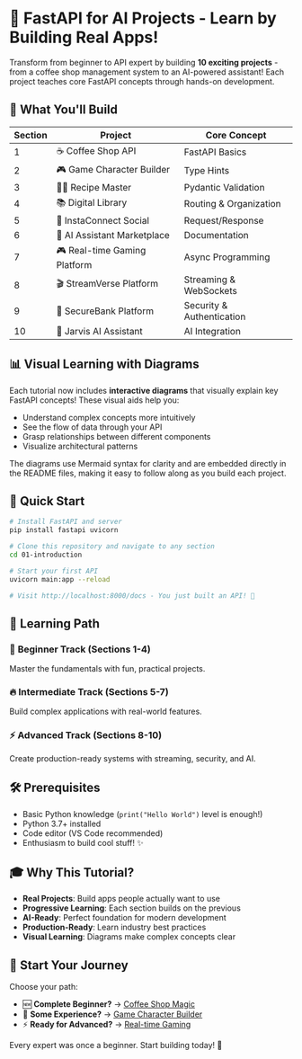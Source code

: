 # 🚀 FastAPI for AI Projects - Learn by Building Real Apps!

Transform from beginner to API expert by building **10 exciting projects** - from a coffee shop management system to an AI-powered assistant! Each project teaches core FastAPI concepts through hands-on development.

## 🎯 What You'll Build

| Section | Project | Core Concept | 
|---------|---------|--------------|
| 1 | ☕ Coffee Shop API | FastAPI Basics |
| 2 | 🎮 Game Character Builder | Type Hints |
| 3 | 👨‍🍳 Recipe Master | Pydantic Validation |
| 4 | 📚 Digital Library | Routing & Organization |
| 5 | 📱 InstaConnect Social | Request/Response |
| 6 | 🤖 AI Assistant Marketplace | Documentation |
| 7 | 🎮 Real-time Gaming Platform | Async Programming |
| 8 | 🎬 StreamVerse Platform | Streaming & WebSockets |
| 9 | 🏦 SecureBank Platform | Security & Authentication |
| 10 | 🤖 Jarvis AI Assistant | AI Integration |

## 📊 Visual Learning with Diagrams

Each tutorial now includes **interactive diagrams** that visually explain key FastAPI concepts! These visual aids help you:

- Understand complex concepts more intuitively
- See the flow of data through your API
- Grasp relationships between different components
- Visualize architectural patterns

The diagrams use Mermaid syntax for clarity and are embedded directly in the README files, making it easy to follow along as you build each project.

## 🚀 Quick Start

```bash
# Install FastAPI and server
pip install fastapi uvicorn

# Clone this repository and navigate to any section
cd 01-introduction

# Start your first API
uvicorn main:app --reload

# Visit http://localhost:8000/docs - You just built an API! 🎉
```

## 📖 Learning Path

### 🌱 **Beginner Track** (Sections 1-4)
Master the fundamentals with fun, practical projects.

### 🔥 **Intermediate Track** (Sections 5-7) 
Build complex applications with real-world features.

### ⚡ **Advanced Track** (Sections 8-10)
Create production-ready systems with streaming, security, and AI.

## 🛠️ Prerequisites

- Basic Python knowledge (`print("Hello World")` level is enough!)
- Python 3.7+ installed
- Code editor (VS Code recommended)
- Enthusiasm to build cool stuff! ✨

## 🎓 Why This Tutorial?

- **Real Projects**: Build apps people actually want to use
- **Progressive Learning**: Each section builds on the previous
- **AI-Ready**: Perfect foundation for modern development
- **Production-Ready**: Learn industry best practices
- **Visual Learning**: Diagrams make complex concepts clear

## 🚀 Start Your Journey

Choose your path:
- 🆕 **Complete Beginner?** → [Coffee Shop Magic](01-introduction/)
- 🔄 **Some Experience?** → [Game Character Builder](02-type-hints/)  
- ⚡ **Ready for Advanced?** → [Real-time Gaming](07-async/)

Every expert was once a beginner. Start building today! 🎯 